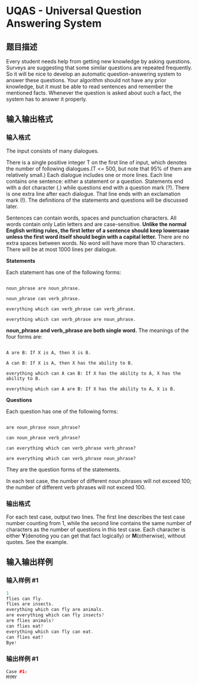 # UQAS - Universal Question Answering System

## 题目描述

Every student needs help from getting new knowledge by asking questions. Surveys are suggesting that some similar questions are repeated frequently. So it will be nice to develop an automatic question-answering system to answer these questions. Your algorithm should not have any prior knowledge, but it must be able to read sentences and remember the mentioned facts. Whenever the question is asked about such a fact, the system has to answer it properly.

## 输入输出格式

### 输入格式

The input consists of many dialogues.

There is a single positive integer T on the first line of input, which denotes the number of following dialogues.(T <= 500, but note that 95% of them are relatively small.) Each dialogue includes one or more lines. Each line contains one sentence: either a statement or a question. Statements end with a dot character (.) while questions end with a question mark (?). There is one extra line after each dialogue. That line ends with an exclamation mark (!). The definitions of the statements and questions will be discussed later.

Sentences can contain words, spaces and punctuation characters. All words contain only Latin letters and are case-sensitive. **Unlike the normal English writing rules, the first letter of a sentence should keep lowercase unless the first word itself should begin with a capital letter.** There are no extra spaces between words. No word will have more than 10 characters. There will be at most 1000 lines per dialogue.

**Statements**

Each statement has one of the following forms:

```

noun_phrase are noun_phrase.

noun_phrase can verb_phrase.

everything which can verb_phrase can verb_phrase.

everything which can verb_phrase are noun_phrase.

```

**noun\_phrase and verb\_phrase are both single word.** The meanings of the four forms are:

```

A are B: If X is A, then X is B.

A can B: If X is A, then X has the ability to B.

everything which can A can B: If X has the ability to A, X has the ability to B.

everything which can A are B: If X has the ability to A, X is B.

```

**Questions**

Each question has one of the following forms:

```

are noun_phrase noun_phrase?

can noun_phrase verb_phrase?

can everything which can verb_phrase verb_phrase?

are everything which can verb_phrase noun_phrase?

```

They are the question forms of the statements.

In each test case, the number of different noun phrases will not exceed 100; the number of different verb phrases will not exceed 100.

### 输出格式

For each test case, output two lines. The first line describes the test case number counting from 1, while the second line contains the same number of characters as the number of questions in this test case. Each character is either **Y**(denoting you can get that fact logically) or **M**(otherwise), without quotes. See the example.

## 输入输出样例

### 输入样例 #1

```cpp
1
flies can fly.
flies are insects.
everything which can fly are animals.
are everything which can fly insects?
are flies animals?
can flies eat?
everything which can fly can eat.
can flies eat?
Bye!
```


### 输出样例 #1

```cpp
Case #1:
MYMY
```


